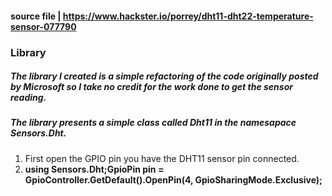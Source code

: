 #### source file | https://www.hackster.io/porrey/dht11-dht22-temperature-sensor-077790

### Library
##### The library I created is a simple refactoring of the code originally posted by Microsoft so I take no credit for the work done to get the sensor reading.

##### The library presents a simple class called Dht11 in the namesapace Sensors.Dht. 

1. First open the GPIO pin you have the DHT11 sensor pin connected.
1. **using Sensors.Dht;GpioPin pin = GpioController.GetDefault().OpenPin(4, GpioSharingMode.Exclusive);**
